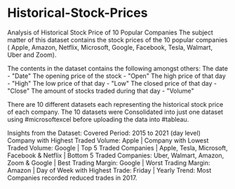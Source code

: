 # Historical-Stock-Prices
Analysis of Historical Stock Price of 10 Popular Companies
The subject matter of this dataset contains the stock prices of the 10 popular companies ( Apple, Amazon, Netflix, Microsoft, Google, Facebook, Tesla, Walmart, Uber and Zoom).

The contents in the dataset contains the following amongst others:
The date - "Date"
The opening price of the stock - "Open"
The high price of that day - "High"
The low price of that day - "Low"
The closed price of that day - "Close"
The amount of stocks traded during that day - "Volume"

There are 10 different datasets each representing the historical stock price of each company. The 10 datasets were Consolidated into just one dataset using #microsoftexcel before uploading the data into #tableau.

Insights from the Dataset:
Covered Period: 2015 to 2021 (day level) Company with Highest Traded Volume: Apple | Company with Lowest Traded Volume: Google | Top 5 Traded Companies | Apple, Tesla, Microsoft, Facebook & Netflix | Bottom 5 Traded Companies: Uber, Walmart, Amazon, Zoom & Google | Best Trading Margin: Google | Worst Trading Margin: Amazon | Day of Week with Highest Trade: Friday | Yearly Trend: Most Companies recorded reduced trades in 2017.
